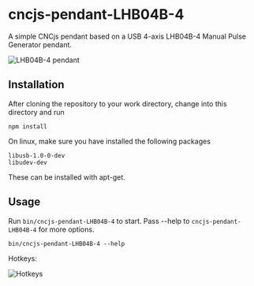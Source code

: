 # cncjs-pendant-LHB04B-4

A simple CNCjs pendant based on a USB 4-axis LHB04B-4 Manual Pulse Generator pendant.

![LHB04B-4 pendant](https://m.media-amazon.com/images/W/MEDIAX_849526-T3/images/I/712VRMLuGwL._AC_SL1500_.jpg)

## Installation

After cloning the repository to your work directory, change into this directory and run
```
npm install
```

On linux, make sure you have installed the following packages
```
libusb-1.0-0-dev
libudev-dev
```
These can be installed with apt-get.

## Usage

Run `bin/cncjs-pendant-LHB04B-4` to start. Pass --help to `cncjs-pendant-LHB04B-4` for more options.

```
bin/cncjs-pendant-LHB04B-4 --help
```

Hotkeys:

![Hotkeys](https://raw.githubusercontent.com/nsfilho/cncjs-pendant-keyboard/master/docs/keysinfo.png)
